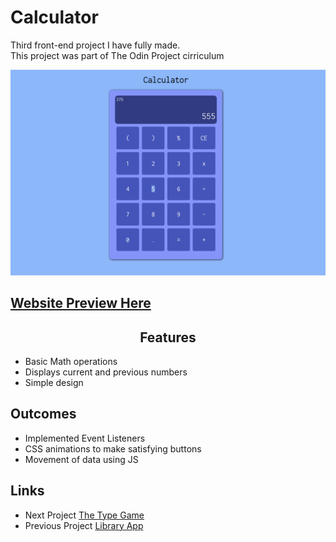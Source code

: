 <h1>Calculator</h1>
<p>Third front-end project I have fully made.<br>This project was part of The Odin Project cirriculum</p>

<img src='./img/Calculator.png'>

<h2><a href="https://taztheprogrammer.github.io/Calculator/">Website Preview Here</a></h2>

<h2 style="text-align: center">Features</h2>
<ul>
  <li>Basic Math operations</li>
  <li>Displays current and previous numbers</li>
  <li>Simple design</li>
</ul>
<h2>Outcomes</h2>
<ul>
  <li>Implemented Event Listeners</li>
  <li>CSS animations to make satisfying buttons</li>
  <li>Movement of data using JS</li>
</ul>
<h2>Links</h2>
<ul>
  <li>Next Project <a href='https://github.com/taztheprogrammer/TheTypeGame'>The Type Game</a></li>
  <li>Previous Project <a href="https://github.com/taztheprogrammer/Library">Library App</a></li>
</ul>
